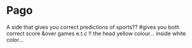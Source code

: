 # Pago
A side that gives you correct predictions of sports??
#gives you both correct score &over games e.t.c
!! the head yellow colour...
inside white color...
